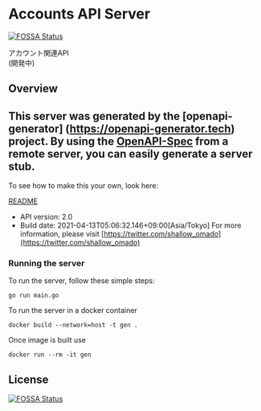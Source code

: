 # Accounts API Server
[![FOSSA Status](https://app.fossa.com/api/projects/git%2Bgithub.com%2FUsagiBooru%2Faccounts-server.svg?type=shield)](https://app.fossa.com/projects/git%2Bgithub.com%2FUsagiBooru%2Faccounts-server?ref=badge_shield)

アカウント関連API  
(開発中)

## Overview
This server was generated by the [openapi-generator]
(https://openapi-generator.tech) project.
By using the [OpenAPI-Spec](https://github.com/OAI/OpenAPI-Specification) from a remote server, you can easily generate a server stub.  
-

To see how to make this your own, look here:

[README](https://openapi-generator.tech)

- API version: 2.0
- Build date: 2021-04-13T05:06:32.146+09:00[Asia/Tokyo]
For more information, please visit [https://twitter.com/shallow_omado](https://twitter.com/shallow_omado)


### Running the server
To run the server, follow these simple steps:

```
go run main.go
```

To run the server in a docker container
```
docker build --network=host -t gen .
```

Once image is built use
```
docker run --rm -it gen 
```




## License
[![FOSSA Status](https://app.fossa.com/api/projects/git%2Bgithub.com%2FUsagiBooru%2Faccounts-server.svg?type=large)](https://app.fossa.com/projects/git%2Bgithub.com%2FUsagiBooru%2Faccounts-server?ref=badge_large)